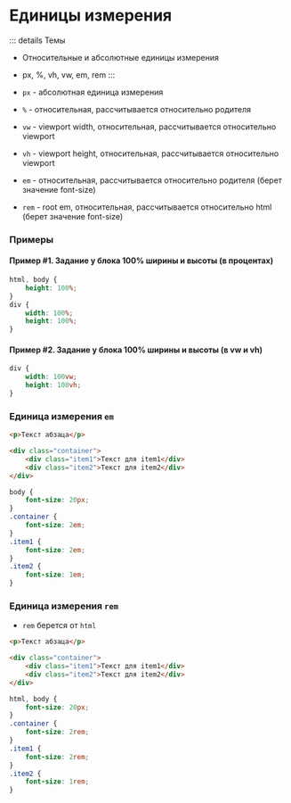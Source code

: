 # Единицы измерения

::: details Темы
- Относительные и абсолютные единицы измерения
- px, %, vh, vw, em, rem
:::

- `px` - абсолютная единица измерения
- `%` - относительная, рассчитывается относительно родителя
- `vw` - viewport width, относительная, рассчитывается относительно viewport
- `vh` - viewport height, относительная, рассчитывается относительно viewport
- `em` - относительная, рассчитывается относительно родителя (берет значение font-size)
- `rem` - root em, относительная, рассчитывается относительно html (берет значение font-size)

<!-- xxxxxxxxxxxxxxxxxxxxxxxxxxxxxxxxxxxxxxxxxxxxxxxxxxxxxxx -->
### Примеры
<!-- xxxxxxxxxxxxxxxxxxxxxxxxxxxxxxxxxxxxxxxxxxxxxxxxxxxxxxx -->

<!------------------------------------------------------------->
#### Пример #1. Задание у блока 100% ширины и высоты (в процентах)
<!------------------------------------------------------------->
```css
html, body {
	height: 100%;
}
div {
	width: 100%;
	height: 100%;
}
```

<!------------------------------------------------------------->
#### Пример #2. Задание у блока 100% ширины и высоты (в vw и vh)
<!------------------------------------------------------------->
```css
div {
	width: 100vw;
	height: 100vh;
}
```

<!------------------------------------------------------------->
### Единица измерения `em`
<!------------------------------------------------------------->
```html
<p>Текст абзаца</p>

<div class="container">
	<div class="item1">Текст для item1</div>
	<div class="item2">Текст для item2</div>
</div>
```

```css
body {
	font-size: 20px;
}
.container {
	font-size: 2em;
}
.item1 {
	font-size: 2em;
}
.item2 {
	font-size: 1em;
}
```

<!-- xxxxxxxxxxxxxxxxxxxxxxxxxxxxxxxxxxxxxxxxxxxxxxxxxxxxxxx -->
### Единица измерения `rem`
<!-- xxxxxxxxxxxxxxxxxxxxxxxxxxxxxxxxxxxxxxxxxxxxxxxxxxxxxxx -->
- `rem` берется от `html`

```html
<p>Текст абзаца</p>

<div class="container">
    <div class="item1">Текст для item1</div>
    <div class="item2">Текст для item2</div>
</div>
```

```css
html, body {
	font-size: 20px;
}
.container {
	font-size: 2rem;
}
.item1 {
	font-size: 2rem;
}
.item2 {
	font-size: 1rem;
}
```
